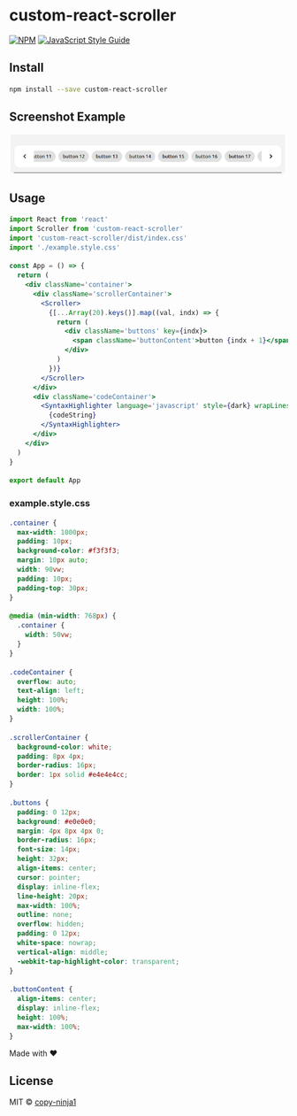 # custom-react-scroller

[![NPM](https://img.shields.io/npm/v/custom-react-scroller.svg)](https://www.npmjs.com/package/custom-react-scroller) [![JavaScript Style Guide](https://img.shields.io/badge/code_style-standard-brightgreen.svg)](https://standardjs.com)

## Install

```bash
npm install --save custom-react-scroller
```

## Screenshot Example

![alt text](https://github.com/copy-ninja1/custom-react-scroller/blob/main/example/public/custom-react-scroller.png?raw=true)

## Usage

```jsx
import React from 'react'
import Scroller from 'custom-react-scroller'
import 'custom-react-scroller/dist/index.css'
import './example.style.css'

const App = () => {
  return (
    <div className='container'>
      <div className='scrollerContainer'>
        <Scroller>
          {[...Array(20).keys()].map((val, indx) => {
            return (
              <div className='buttons' key={indx}>
                <span className='buttonContent'>button {indx + 1}</span>
              </div>
            )
          })}
        </Scroller>
      </div>
      <div className='codeContainer'>
        <SyntaxHighlighter language='javascript' style={dark} wrapLines={true}>
          {codeString}
        </SyntaxHighlighter>
      </div>
    </div>
  )
}

export default App
```

### example.style.css

```css
.container {
  max-width: 1000px;
  padding: 10px;
  background-color: #f3f3f3;
  margin: 10px auto;
  width: 90vw;
  padding: 10px;
  padding-top: 30px;
}

@media (min-width: 768px) {
  .container {
    width: 50vw;
  }
}

.codeContainer {
  overflow: auto;
  text-align: left;
  height: 100%;
  width: 100%;
}

.scrollerContainer {
  background-color: white;
  padding: 8px 4px;
  border-radius: 16px;
  border: 1px solid #e4e4e4cc;
}

.buttons {
  padding: 0 12px;
  background: #e0e0e0;
  margin: 4px 8px 4px 0;
  border-radius: 16px;
  font-size: 14px;
  height: 32px;
  align-items: center;
  cursor: pointer;
  display: inline-flex;
  line-height: 20px;
  max-width: 100%;
  outline: none;
  overflow: hidden;
  padding: 0 12px;
  white-space: nowrap;
  vertical-align: middle;
  -webkit-tap-highlight-color: transparent;
}

.buttonContent {
  align-items: center;
  display: inline-flex;
  height: 100%;
  max-width: 100%;
}
```

Made with :heart:

## License

MIT © [copy-ninja1](https://github.com/copy-ninja1)
